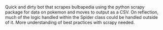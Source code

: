 Quick and dirty bot that scrapes bulbapedia using the python scrapy package for data on pokemon and moves to output as a CSV.
On reflection, much of the logic handled within the Spider class could be handled outside of it. More understanding of best practices with scrapy needed.
